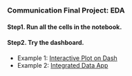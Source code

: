 ### Communication Final Project: EDA  
#### Step1. Run all the cells in the notebook.  
#### Step2. Try the dashboard.  
- Example 1:  [Interactive Plot on Dash](http://127.0.0.1/8060)  
- Example 2:  [Integrated Data App](http://127.0.0.1/8090)   
